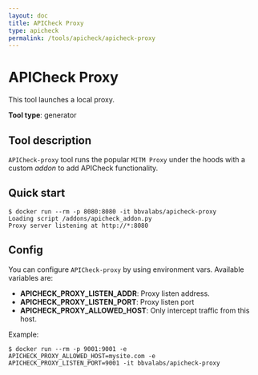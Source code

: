 ```yaml
---
layout: doc
title: APICheck Proxy
type: apicheck
permalink: /tools/apicheck/apicheck-proxy
---
```


# APICheck Proxy

This tool launches a local proxy.

**Tool type**: generator

## Tool description

`APICheck-proxy` tool runs the popular `MITM Proxy` under the hoods with a custom
*addon* to add APICheck functionality.

## Quick start

```console
$ docker run --rm -p 8080:8080 -it bbvalabs/apicheck-proxy
Loading script /addons/apicheck_addon.py
Proxy server listening at http://*:8080
```

## Config

You can configure `APICheck-proxy` by using environment vars. Available variables are:

- **APICHECK_PROXY_LISTEN_ADDR**: Proxy listen address.
- **APICHECK_PROXY_LISTEN_PORT**: Proxy listen port
- **APICHECK_PROXY_ALLOWED_HOST**: Only intercept traffic from this host.

Example:

```console
$ docker run --rm -p 9001:9001 -e APICHECK_PROXY_ALLOWED_HOST=mysite.com -e APICHECK_PROXY_LISTEN_PORT=9001 -it bbvalabs/apicheck-proxy
```

